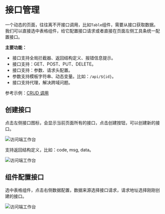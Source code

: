 # 接口管理

一个动态的页面，往往离不开接口调用，比如`Table`组件，需要从接口获取数据。我们可以直接选中表格组件，给它配置接口请求或者直接在页面左侧工具条统一配置接口。

**主要功能：**

- 接口支持全局拦截器、返回结构定义、报错信息提示。
- 接口支持：GET、POST、PUT、DELETE。
- 接口支持：参数、请求头配置。
- 参数支持模板字符串、动态变量。比如：`/api/${id}`。
- 接口支持代理，解决跨域问题。

参考示例：[CRUD 调用](http://www.marsview.cc/editor/144/edit)

## 创建接口

点击左侧接口图标，会显示当前页面所有的接口，点击创建按钮，可以创建新的接口。

![访问端工作台](/page/click_api.png)

支持返回结构定义，比如：code, msg, data。

![访问端工作台](/page/click_api_structure.png)

## 组件配置接口

选中表格组件，点击右侧数据配置，数据来源选择接口请求，请求地址选择刚刚创建的接口。

![访问端工作台](/page/click_api_config.png)
